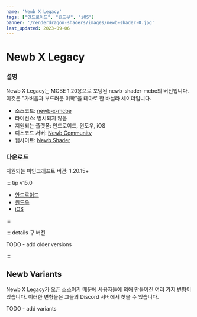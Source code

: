 ```yaml
---
name: 'Newb X Legacy'
tags: ["안드로이드", "윈도우", "iOS"]
banner: '/renderdragon-shaders/images/newb-shader-0.jpg'
last_updated: 2023-09-06
---
```


# Newb X Legacy

<Gallery
:images="[
    '/renderdragon-shaders/images/newb-shader-0.jpg',
    '/renderdragon-shaders/images/newb-shader-1.jpg',
    '/renderdragon-shaders/images/newb-shader-2.jpg',
    '/renderdragon-shaders/images/newb-shader-3.jpg',
    ]"
/>

### 설명

Newb X Legacy는 MCBE 1.20용으로 포팅된 newb-shader-mcbe의 버전입니다. 이것은 "가벼움과 부드러운 미학"을 테마로 한 바닐라 셰이더입니다.

* 소스코드: [newb-x-mcbe](https://github.com/devendrn/newb-x-mcbe)
* 라이선스: 명시되지 않음
* 지원되는 플랫폼: 안드로이드, 윈도우, iOS
* 디스코드 서버: [Newb Community](https://discord.gg/newb-community-844591537430069279)
* 웹사이트: [Newb Shader](https://devendrn.github.io/newb-shader/)

### 다운로드

지원되는 마인크래프트 버전: 1.20.15+

::: tip v15.0

* [안드로이드](https://github.com/devendrn/newb-x-mcbe/releases/download/v15/newb-x-15-android.mcpack)
* [윈도우](https://github.com/devendrn/newb-x-mcbe/releases/download/v15/newb-x-15-windows.mcpack)
* [iOS](https://github.com/devendrn/newb-x-mcbe/releases/download/v15/newb-x-15-ios.zip)

:::

::: details 구 버전

TODO - add older versions 

:::

## Newb Variants

Newb X Legacy가 오픈 소스이기 때문에 사용자들에 의해 만들어진 여러 가지 변형이 있습니다. 이러한 변형들은 그들의 Discord 서버에서 찾을 수 있습니다.

TODO - add variants